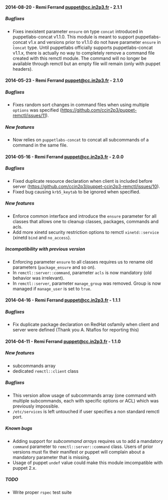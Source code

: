 #### 2014-08-20 - Remi Ferrand <puppet@cc.in2p3.fr> - 2.1.1
##### Bugfixes
* Fixes inexistent parameter `ensure` on type `concat` introduced in puppetlabs-concat v1.1.0. This module is meant to support puppetlabs-concat v1.x and versions prior to v1.1.0 do not have parameter `ensure` in ̀̀`concat` type. Until puppetlabs officially supports puppetlabs-concat v1.1.x, there is actually no way to completely remove a command file created with this remctl module. The command will no longer be available through remctl but an empty file will remain (only with puppet headers).

#### 2014-05-23 - Remi Ferrand <puppet@cc.in2p3.fr> - 2.1.0
##### Bugfixes
* Fixes random sort changes in command files when using multiple `options` was specified (https://github.com/ccin2p3/puppet-remctl/issues/11).

##### New features
* Now relies on `puppetlabs-concat` to concat all subcommands of a command in the same file.

#### 2014-05-16 - Remi Ferrand <puppet@cc.in2p3.fr> - 2.0.0
##### Bugfixes
* Fixed duplicate resource declaration when client is included before server 
(https://github.com/ccin2p3/puppet-ccin2p3-remctl/issues/10).
* Fixed bug causing `krb5_keytab` to be ignored when specified.

##### New features
* Enforce common interface and introduce the `ensure` parameter for all classes that allows one to cleanup
classes, packages, commands and acls.
* Add more xinetd security restriction options to remctl `xinetd::service` (xinetd `bind` and `no_access`).

##### Incompatibility with previous version
 * Enforcing parameter `ensure` to all classes requires us to rename old parameters (`package_ensure` and so on).
 * In `remctl::server::command`, parameter `acls` is now mandatory (old behavior was irrelevant).
 * In `remctl::server`, parameter `manage_group` was removed. Group is now managed if `manage_user` is
set to ̀`true`.

#### 2014-04-16 - Remi Ferrand <puppet@cc.in2p3.fr> - 1.1.1
##### Bugfixes
* Fix duplicate package declaration on RedHat osfamily when client and server were
defined (Thank you A. Ntaflos for reporting this)

#### 2014-04-11 - Remi Ferrand <puppet@cc.in2p3.fr> - 1.1.0
##### New features
* subcommands array
* dedicated `remctl::client` class

##### Bugfixes
* This version allow usage of subcommands array (one command with multiple subcommands,
  each with specific options or ACL) which was previously impossible.
* `/etc/services` is left untouched if user specifies a non standard remctl port.

##### Known bugs
* Adding support for *subcommand arrays* requires us to add a mandatory `command`
parameter to `remctl::server::command` class. Users of prior versions must fix their manifest
or puppet will complain about a mandatory parameter that is missing.
* Usage of puppet `undef` value could make this module imcompatible with puppet 2.x.

##### TODO
* Write proper `rspec` test suite
